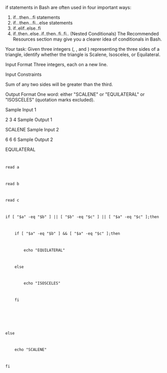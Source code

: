 if statements in Bash are often used in four important ways:

1. if...then...fi statements
2. if...then...fi...else statements  
3. if..elif..else..fi  
4. if..then..else..if..then..fi..fi.. (Nested Conditionals)
The Recommended Resources section may give you a clearer idea of conditionals in Bash.

Your task: 
Given three integers (, , and ) representing the three sides of a triangle, identify whether the triangle is Scalene, Isosceles, or Equilateral.

Input Format 
Three integers, each on a new line.

Input Constraints 
 
Sum of any two sides will be greater than the third.

Output Format 
One word: either "SCALENE" or "EQUILATERAL" or "ISOSCELES" (quotation marks excluded).

Sample Input 1

2
3
4
Sample Output 1

SCALENE
Sample Input 2

6
6
6 
Sample Output 2

EQUILATERAL  

<code>
<p>read a</p>
<p>read b</p>
<p>read c</p>
<p>if [ "$a" -eq "$b" ] || [ "$b" -eq "$c" ] || [ "$a" -eq "$c" ];then</p>
<p>    if [ "$a" -eq "$b" ] && [ "$a" -eq "$c" ];then</p>
<p>        echo "EQUILATERAL" </p>
<p>    else</p>
<p>        echo "ISOSCELES"</p>
<p>    fi</p>
<p>        </p>
<p>else</p>
<p>    echo "SCALENE"</p>
<p>fi</p>

</code>
